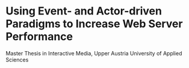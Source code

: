 Using Event- and Actor-driven Paradigms to Increase Web Server Performance
===========

Master Thesis in Interactive Media, Upper Austria University of Applied Sciences
